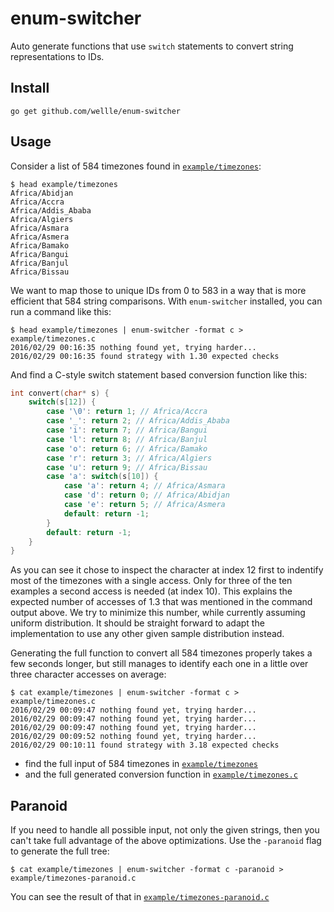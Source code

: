 # enum-switcher

Auto generate functions that use `switch` statements to convert string
representations to IDs.

## Install

```
go get github.com/wellle/enum-switcher
```

## Usage

Consider a list of 584 timezones found in
[`example/timezones`](example/timezones):

```
$ head example/timezones
Africa/Abidjan
Africa/Accra
Africa/Addis_Ababa
Africa/Algiers
Africa/Asmara
Africa/Asmera
Africa/Bamako
Africa/Bangui
Africa/Banjul
Africa/Bissau
```

We want to map those to unique IDs from 0 to 583 in a way that is more
efficient that 584 string comparisons. With `enum-switcher` installed, you can
run a command like this:

```
$ head example/timezones | enum-switcher -format c > example/timezones.c
2016/02/29 00:16:35 nothing found yet, trying harder...
2016/02/29 00:16:35 found strategy with 1.30 expected checks
```

And find a C-style switch statement based conversion function like this:

```c
int convert(char* s) {
    switch(s[12]) {
        case '\0': return 1; // Africa/Accra
        case '_': return 2; // Africa/Addis_Ababa
        case 'i': return 7; // Africa/Bangui
        case 'l': return 8; // Africa/Banjul
        case 'o': return 6; // Africa/Bamako
        case 'r': return 3; // Africa/Algiers
        case 'u': return 9; // Africa/Bissau
        case 'a': switch(s[10]) {
            case 'a': return 4; // Africa/Asmara
            case 'd': return 0; // Africa/Abidjan
            case 'e': return 5; // Africa/Asmera
            default: return -1;
        }
        default: return -1;
    }
}
```

As you can see it chose to inspect the character at index 12 first to indentify
most of the timezones with a single access. Only for three of the ten examples
a second access is needed (at index 10). This explains the expected number of
accesses of 1.3 that was mentioned in the command output above. We try to
minimize this number, while currently assuming uniform distribution. It should
be straight forward to adapt the implementation to use any other given sample
distribution instead.

Generating the full function to convert all 584 timezones properly takes a few
seconds longer, but still manages to identify each one in a little over three
character accesses on average:

```
$ cat example/timezones | enum-switcher -format c > example/timezones.c
2016/02/29 00:09:47 nothing found yet, trying harder...
2016/02/29 00:09:47 nothing found yet, trying harder...
2016/02/29 00:09:47 nothing found yet, trying harder...
2016/02/29 00:09:52 nothing found yet, trying harder...
2016/02/29 00:10:11 found strategy with 3.18 expected checks
```

- find the full input of 584 timezones in [`example/timezones`](example/timezones)
- and the full generated conversion function in [`example/timezones.c`](example/timezones.c)

## Paranoid

If you need to handle all possible input, not only the given strings, then you can't take full advantage of the above optimizations. Use the `-paranoid` flag to generate the full tree:

```
$ cat example/timezones | enum-switcher -format c -paranoid > example/timezones-paranoid.c
```

You can see the result of that in [`example/timezones-paranoid.c`](example/timezones-paranoid.c)
